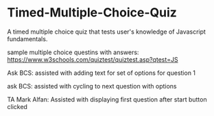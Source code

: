 # Timed-Multiple-Choice-Quiz
A timed multiple choice quiz that tests user's knowledge of Javascript fundamentals.


sample multiple choice questins with answers:
https://www.w3schools.com/quiztest/quiztest.asp?qtest=JS


Ask BCS:
assisted with adding text for set of options for question 1

ask BCS:
assisted with cycling to next question with options

TA Mark Alfan:
Assisted with displaying first question after start button clicked